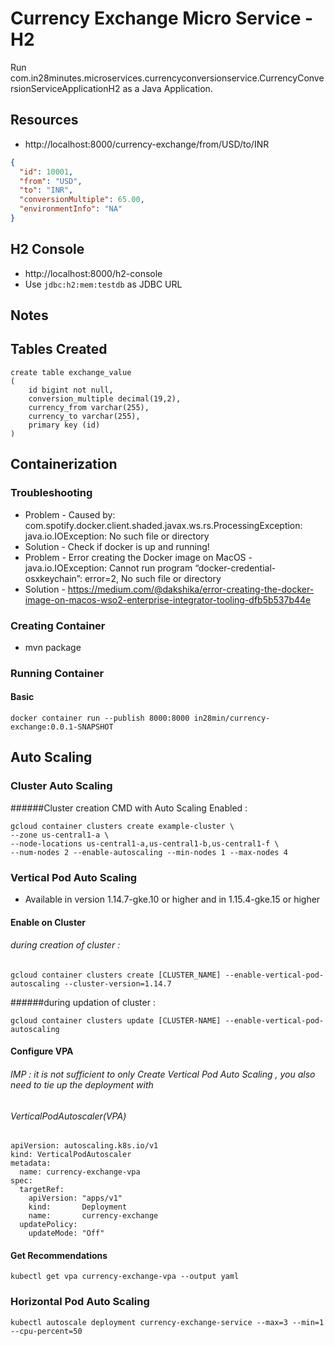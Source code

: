 # Currency Exchange Micro Service - H2

Run com.in28minutes.microservices.currencyconversionservice.CurrencyConversionServiceApplicationH2 as a Java Application.

## Resources

- http://localhost:8000/currency-exchange/from/USD/to/INR

```json
{
  "id": 10001,
  "from": "USD",
  "to": "INR",
  "conversionMultiple": 65.00,
  "environmentInfo": "NA"
}
```

## H2 Console

- http://localhost:8000/h2-console
- Use `jdbc:h2:mem:testdb` as JDBC URL


## Notes

## Tables Created
```
create table exchange_value 
(
	id bigint not null, 
	conversion_multiple decimal(19,2), 
	currency_from varchar(255), 
	currency_to varchar(255), 
	primary key (id)
)
```

## Containerization

### Troubleshooting

- Problem - Caused by: com.spotify.docker.client.shaded.javax.ws.rs.ProcessingException: java.io.IOException: No such file or directory
- Solution - Check if docker is up and running!
- Problem - Error creating the Docker image on MacOS - java.io.IOException: Cannot run program “docker-credential-osxkeychain”: error=2, No such file or directory
- Solution - https://medium.com/@dakshika/error-creating-the-docker-image-on-macos-wso2-enterprise-integrator-tooling-dfb5b537b44e

### Creating Container

- mvn package

### Running Container

#### Basic
```
docker container run --publish 8000:8000 in28min/currency-exchange:0.0.1-SNAPSHOT
```


## Auto Scaling

### Cluster Auto Scaling

######Cluster creation CMD with Auto Scaling Enabled :
```
gcloud container clusters create example-cluster \
--zone us-central1-a \
--node-locations us-central1-a,us-central1-b,us-central1-f \
--num-nodes 2 --enable-autoscaling --min-nodes 1 --max-nodes 4
```
### Vertical Pod Auto Scaling
- Available in version 1.14.7-gke.10 or higher and in 1.15.4-gke.15 or higher

#### Enable on Cluster

###### during creation of cluster :
```
gcloud container clusters create [CLUSTER_NAME] --enable-vertical-pod-autoscaling --cluster-version=1.14.7
```
######during updation of cluster :
```
gcloud container clusters update [CLUSTER-NAME] --enable-vertical-pod-autoscaling
```

#### Configure VPA

###### IMP : it is not sufficient to only Create Vertical Pod Auto Scaling , you also need to tie up the deployment with 
###### VerticalPodAutoscaler(VPA)

```
apiVersion: autoscaling.k8s.io/v1
kind: VerticalPodAutoscaler
metadata:
  name: currency-exchange-vpa
spec:
  targetRef:
    apiVersion: "apps/v1"
    kind:       Deployment
    name:       currency-exchange
  updatePolicy:
    updateMode: "Off"
```

#### Get Recommendations

```
kubectl get vpa currency-exchange-vpa --output yaml
```

### Horizontal Pod Auto Scaling

```
kubectl autoscale deployment currency-exchange-service --max=3 --min=1 --cpu-percent=50
```
